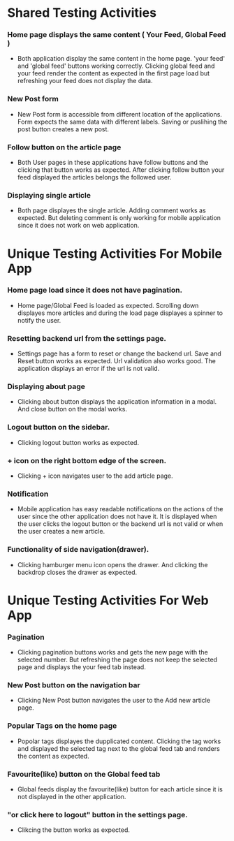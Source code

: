 # Shared Testing Activities

### Home page displays the same content ( Your Feed, Global Feed )
- Both application display the same content in the home page. 'your feed' and 'global feed' buttons working correctly. Clicking global feed and your feed render the content as expected in the first page load but refreshing your feed does not display the data.

### New Post form
- New Post form is accessible from different location of the applications. Form expects the same data with different labels. Saving or puslihing the post button creates a new post. 

### Follow button on the article page
- Both User pages in these applications have follow buttons and the clicking that button works as expected. After clicking follow button your feed displayed the articles belongs the followed user.

### Displaying single article
- Both page displayes the single article. Adding comment works as expected. But deleting comment is only working for mobile application since it does not work on web application.

# Unique Testing Activities For Mobile App

### Home page load since it does not have pagination.
- Home page/Global Feed is loaded as expected. Scrolling down displayes more articles and during the load page displayes a spinner to notify the user.

### Resetting backend url from the settings page.
- Settings page has a form to reset or change the backend url. Save and Reset button works as expected. Url validation also works good. The application displays an error if the url is not valid.

### Displaying about page
- Clicking about button displays the application information in a modal. And close button on the modal works.

### Logout button on the sidebar.
- Clicking logout button works as expected.

### + icon on the right bottom edge of the screen.
- Clicking + icon navigates user to the add article page. 

### Notification
- Mobile application has easy readable notifications on the actions of the user since the other application does not have it. It is displayed when the user clicks the logout button or the backend url is not valid or when the user creates a new article.

### Functionality of side navigation(drawer).
- Clicking hamburger menu icon opens the drawer. And clicking the backdrop closes the drawer as expected.

# Unique Testing Activities For Web App

### Pagination
- Clicking pagination buttons works and gets the new page with the selected number. But refreshing the page does not keep the selected page and displays the your feed tab instead.

### New Post button on the navigation bar
- Clicking New Post button navigates the user to the Add new article page.

### Popular Tags on the home page
- Popolar tags displayes the dupplicated content. Clicking the tag works and displayed the selected tag next to the global feed tab and renders the content as expected.

### Favourite(like) button on the Global feed tab
- Global feeds display the favourite(like) button for each article since it is not displayed in the other application.

### "or click here to logout" button in the settings page.
- Clikcing the button works as expected.





